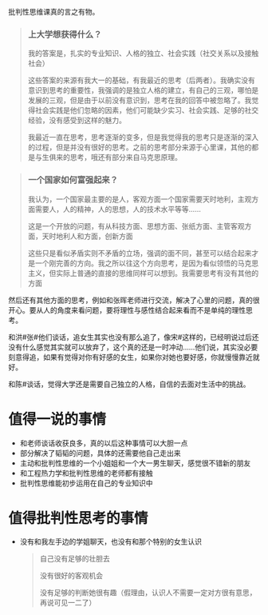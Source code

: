 批判性思维课真的言之有物。

> ### 上大学想获得什么？
>
> 我的答案是，扎实的专业知识、人格的独立、社会实践（社交关系以及接触社会）
>
> 这些答案的来源有我大一的基础，有我最近的思考（后两者）。我确实没有意识到思考的重要性，我强调的是独立人格的建立，有自己的三观，哪怕是发展的三观，但是由于以前没有意识到，思考在我的回答中被忽略了。我觉得社会实践是他们忽略的因素，他们可能缺少实习、社会实践、足够的社交经验，没有感受到这样的魅力。
>
>  我最近一直在思考，思考逐渐的变多，但是我觉得我的思考只是逐渐的深入的过程，但是并没有很好的思考。之前的思考部分来源于心里课，其他的都是与生俱来的思考，哦还有部分来自马克思原理。

> ### 一个国家如何富强起来？
>
> 我认为，一个国家最主要的是人，客观方面一个国家需要天时地利，主观方面需要人，人的精神，人的思想，人的技术水平等等……
>
> 这是一个开放的问题，有从科技方面、思想方面、张纸方面、主管客观方面，天时地利人和方面，创新方面
>
> 这些只是看似矛盾实则不矛盾的立场，强调的面不同，甚至可以结合起来才是一个刚完善的方向。我之所以往这个方向思考，是因为看似领悟的马克思主义，但实际上普通的直接的思维同样可以想到。我需要思考有没有其他的方面

然后还有其他方面的思考，例如和张晖老师进行交流，解决了心里的问题，真的很开心。要从人的角度来看问题，要将理性与感性结合起来看而不是单纯的理性思考。

和洪#张#他们谈话，追女生其实也没有那么追了，像宋#这样的，已经明说过后还没有什么感觉其实就可以放弃了，这个真的还是一时冲动……他们说，其实没必要刻意得追，如果有觉得对你有好感的女生，如果你对她也要好感，你就慢慢靠近就好。

和陈#谈话，觉得大学还是需要自己独立的人格，自信的去面对生活中的挑战。

# 值得一说的事情

+ 和老师谈话收获良多，真的以后这种事情可以大胆一点
+ 部分解决了韬韬的问题，具体的还需要他自己走出来
+ 主动和批判性思维的一个小姐姐和一个大一男生聊天，感觉很不错新的朋友
+ 和工程热力学和批判性思维的老师都有接触
+ 批判性思维能初步运用在自己的专业知识中

# 值得批判性思考的事情

+ 没有和我左手边的学姐聊天，也没有和那个特别的女生认识

  > 自己没有足够的壮胆去
  >
  > 没有很好的客观机会
  >
  > 没有足够的判断她很有趣（假理由，认识人不需要一定对方很有意思，再说可见一二了）

